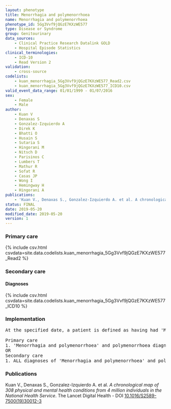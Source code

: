 ```yaml
---
layout: phenotype
title: Menorrhagia and polymenorrhoea
name: Menorrhagia and polymenorrhoea
phenotype_id: 5Gg3Vvf9jQGzE7KXzWE577 
type: Disease or Syndrome
group: Genitourinary
data_sources: 
    - Clinical Practice Research Datalink GOLD
    - Hospital Episode Statistics
clinical_terminologies: 
    - ICD-10
    - Read Version 2
validation: 
    - cross-source
codelists: 
    - kuan_menorrhagia_5Gg3Vvf9jQGzE7KXzWE577_Read2.csv
    - kuan_menorrhagia_5Gg3Vvf9jQGzE7KXzWE577_ICD10.csv
valid_event_data_range: 01/01/1999 - 01/07/2016
sex: 
    - Female
    - Male
author: 
    - Kuan V
    - Denaxas S
    - Gonzalez-Izquierdo A
    - Direk K
    - Bhatti O
    - Husain S
    - Sutaria S
    - Hingorani M
    - Nitsch D
    - Parisinos C
    - Lumbers T
    - Mathur R
    - Sofat R
    - Casas JP
    - Wong I
    - Hemingway H
    - Hingorani A
publications: 
    - 'Kuan V., Denaxas S., Gonzalez-Izquierdo A. et al. A chronological map of 308 physical and mental health conditions from 4 million individuals in the National Health Service. The Lancet Digital Health - DOI: 10.1016/S2589-7500(19)30012-3' 
status: FINAL
date: 2019-05-20
modified_date: 2019-05-20
version: 1
---
```

### Primary care 
{% include csv.html csvdata=site.data.codelists.kuan_menorrhagia_5Gg3Vvf9jQGzE7KXzWE577_Read2 %}
### Secondary care 
#### Diagnoses 
{% include csv.html csvdata=site.data.codelists.kuan_menorrhagia_5Gg3Vvf9jQGzE7KXzWE577_ICD10 %}
### Implementation 
<pre>At the specified date, a patient is defined as having had 'Menorrhagia and polymenorrhoea' and polymenorrhoea IF they meet the criteria for any of the following on or before the specified date. The earliest date on which the individual meets any of the following criteria on or before the specified date is defined as the first event date:

Primary care
1. 'Menorrhagia and polymenorrhoea' and polymenorrhoea diagnosis or history of diagnosis during a consultation 
OR
Secondary care
1. ALL diagnoses of 'Menorrhagia and polymenorrhoea' and polymenorrhoea or history of diagnosis during a hospitalization</pre> 
 
### Publications 
Kuan V., Denaxas S., Gonzalez-Izquierdo A. et al. _A chronological map of 308 physical and mental health conditions from 4 million individuals in the National Health Service_. The Lancet Digital Health - DOI <a href='https://www.thelancet.com/journals/landig/article/PIIS2589-7500(19)30012-3/fulltext'>10.1016/S2589-7500(19)30012-3</a>